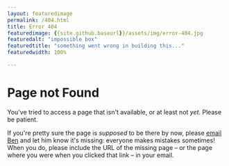 ```yaml
---
layout: featuredimage
permalink: /404.html
title: Error 404
featuredimage: {{site.github.baseurl}}/assets/img/error-404.jpg
featuredalt: "impossible box"
featuredtitle: "something went wrong in building this..."
featuredwidth: 100%

---
```


# Page not Found
You've tried to access a page that isn't available, or at least not *yet*. Please be patient.

If you're pretty sure the page is *supposed* to be there by now, please [email Ben](mailto:millerb@pitt.edu) and let him know it's missing: everyone makes mistakes sometimes! When you do, please include the URL of the missing page – or the page where you were when you clicked that link – in your email.
